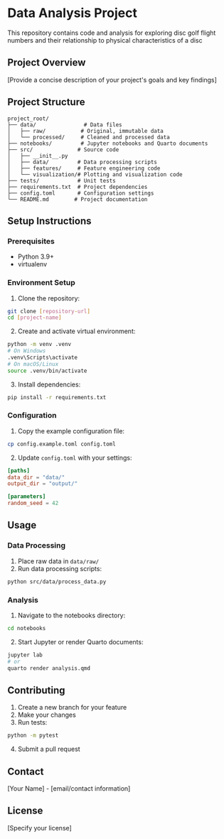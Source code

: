 # Data Analysis Project

This repository contains code and analysis for exploring disc golf flight numbers and their relationship to physical characteristics of a disc

## Project Overview

[Provide a concise description of your project's goals and key findings]

## Project Structure

```
project_root/
├── data/               # Data files
│   ├── raw/           # Original, immutable data
│   └── processed/     # Cleaned and processed data
├── notebooks/         # Jupyter notebooks and Quarto documents
├── src/              # Source code
│   ├── __init__.py
│   ├── data/         # Data processing scripts
│   ├── features/     # Feature engineering code
│   └── visualization/# Plotting and visualization code
├── tests/            # Unit tests
├── requirements.txt  # Project dependencies
├── config.toml       # Configuration settings
└── README.md        # Project documentation
```

## Setup Instructions

### Prerequisites

- Python 3.9+
- virtualenv

### Environment Setup

1. Clone the repository:
```bash
git clone [repository-url]
cd [project-name]
```

2. Create and activate virtual environment:
```bash
python -m venv .venv
# On Windows
.venv\Scripts\activate
# On macOS/Linux
source .venv/bin/activate
```

3. Install dependencies:
```bash
pip install -r requirements.txt
```

### Configuration

1. Copy the example configuration file:
```bash
cp config.example.toml config.toml
```

2. Update `config.toml` with your settings:
```toml
[paths]
data_dir = "data/"
output_dir = "output/"

[parameters]
random_seed = 42
```

## Usage

### Data Processing

1. Place raw data in `data/raw/`
2. Run data processing scripts:
```bash
python src/data/process_data.py
```

### Analysis

1. Navigate to the notebooks directory:
```bash
cd notebooks
```

2. Start Jupyter or render Quarto documents:
```bash
jupyter lab
# or
quarto render analysis.qmd
```

## Contributing

1. Create a new branch for your feature
2. Make your changes
3. Run tests:
```bash
python -m pytest
```
4. Submit a pull request

## Contact

[Your Name] - [email/contact information]

## License

[Specify your license]
